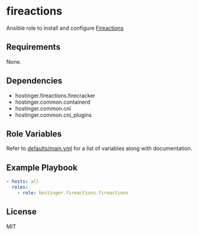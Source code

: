 # fireactions

Ansible role to install and configure [Fireactions](https://github.com/hostinger/fireactions)

## Requirements

None.

## Dependencies

- hostinger.fireactions.firecracker
- hostinger.common.containerd
- hostinger.common.cni
- hostinger.common.cni_plugins

## Role Variables

Refer to [defaults/main.yml](defaults/main.yml) for a list of variables along with documentation.

## Example Playbook

```yaml
- hosts: all
  roles:
    - role: hostinger.fireactions.fireactions
```

## License

MIT
